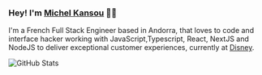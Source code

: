 ### Hey! I'm [Michel Kansou](https://michelkansou.github.io/) 👋🏼

I'm a French Full Stack Engineer based in Andorra, that loves to code and interface hacker working with JavaScript,Typescript, React, NextJS and NodeJS to deliver exceptional customer experiences, currently at [Disney](http://disneylandparis.com/).

![GitHub Stats][image-github-stats]

[image-github-stats]: https://github-readme-stats.vercel.app/api?username=michelkansou&count_private=true&show_icons=true&show_owner=true&theme=radical&hide=contribs "GitHub Stats"

<!--
**MichelKansou/MichelKansou** is a ✨ _special_ ✨ repository because its `README.md` (this file) appears on your GitHub profile.

Here are some ideas to get you started:

- 🔭 I’m currently working on ...
- 🌱 I’m currently learning ...
- 👯 I’m looking to collaborate on ...
- 🤔 I’m looking for help with ...
- 💬 Ask me about ...
- 📫 How to reach me: ...
- 😄 Pronouns: ...
- ⚡ Fun fact: ...
-->
